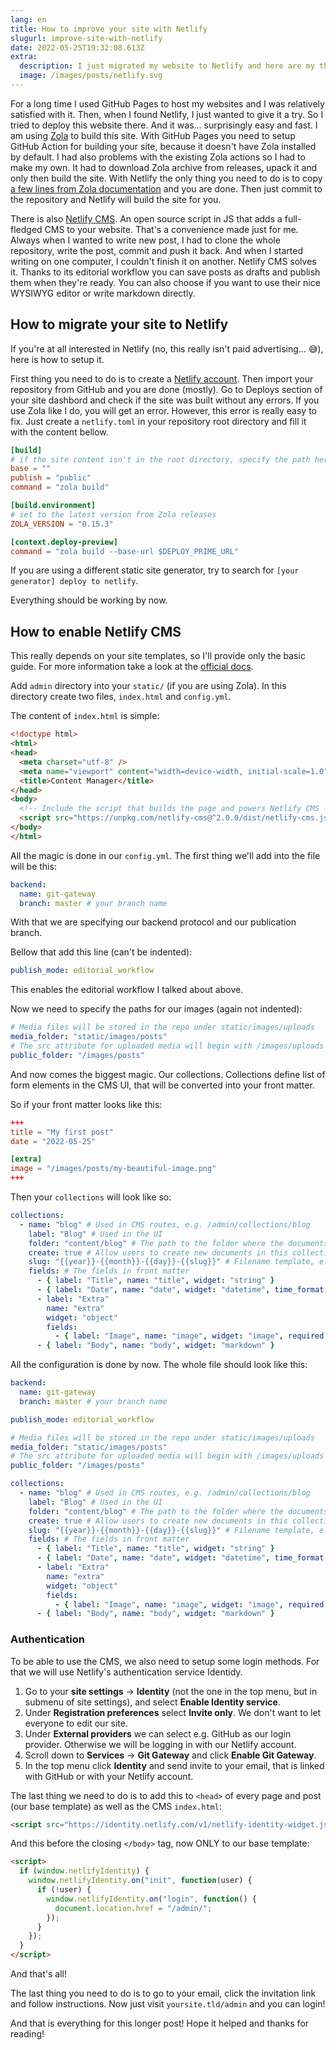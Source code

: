 ```yaml
---
lang: en
title: How to improve your site with Netlify
slugurl: improve-site-with-netlify
date: 2022-05-25T19:32:08.613Z
extra:
  description: I just migrated my website to Netlify and here are my thougts.
  image: /images/posts/netlify.svg
---
```

For a long time I used GitHub Pages to host my websites and I was relatively satisfied with it. Then, when I found Netlify, I just wanted to give it a try. So I tried to deploy this website there. And it was... surprisingly easy and fast. I am using [Zola](https://www.getzola.org/) to build this site. With GitHub Pages you need to setup GitHub Action for building your site, because it doesn't have Zola installed by default. I had also problems with the existing Zola actions so I had to make my own. It had to download Zola archive from releases, upack it and only then build the site. With Netlify the only thing you need to do is to copy [a few lines from Zola documentation](https://www.getzola.org/documentation/deployment/netlify/) and you are done. Then just commit to the repository and Netlify will build the site for you.

There is also [Netlify CMS](https://www.netlifycms.org/). An open source script in JS that adds a full-fledged CMS to your website. That's a convenience made just for me. Always when I wanted to write new post, I had to clone the whole repository, write the post, commit and push it back. And when I started writing on one computer, I couldn't finish it on another. Netlify CMS solves it. Thanks to its editorial workflow you can save posts as drafts and publish them when they're ready. You can also choose if you want to use their nice WYSIWYG editor or write markdown directly.

## How to migrate your site to Netlify

If you're at all interested in Netlify (no, this really isn't paid advertising... 😅️), here is how to setup it.

First thing you need to do is to create a [Netlify account](https://app.netlify.com/). Then import your repository from GitHub and you are done (mostly). Go to Deploys section of your site dashbord and check if the site was built without any errors. If you use Zola like I do, you will get an error. However, this error is really easy to fix. Just create a `netlify.toml` in your repository root directory and fill it with the content bellow.

```toml
[build]
# if the site content isn't in the root directory, specify the path here
base = ""
publish = "public"
command = "zola build"

[build.environment]
# set to the latest version from Zola releases
ZOLA_VERSION = "0.15.3"

[context.deploy-preview]
command = "zola build --base-url $DEPLOY_PRIME_URL"
```

If you are using a different static site generator, try to search for `[your generator] deploy to netlify`.

Everything should be working by now.

## How to enable Netlify CMS

This really depends on your site templates, so I'll provide only the basic guide. For more information take a look at the [official docs](https://www.netlifycms.org/docs/).

Add `admin` directory into your `static/` (if you are using Zola). In this directory create two files, `index.html` and `config.yml`.

The content of `index.html` is simple:

```html
<!doctype html>
<html>
<head>
  <meta charset="utf-8" />
  <meta name="viewport" content="width=device-width, initial-scale=1.0" />
  <title>Content Manager</title>
</head>
<body>
  <!-- Include the script that builds the page and powers Netlify CMS -->
  <script src="https://unpkg.com/netlify-cms@^2.0.0/dist/netlify-cms.js"></script>
</body>
</html>
```

All the magic is done in our `config.yml`. The first thing we'll add into the file will be this:

```yaml
backend:
  name: git-gateway
  branch: master # your branch name
```

With that we are specifying our backend protocol and our publication branch.

Bellow that add this line (can't be indented):

```yaml
publish_mode: editorial_workflow
```

This enables the editorial workflow I talked about above.

Now we need to specify the paths for our images (again not indented):

```yaml
# Media files will be stored in the repo under static/images/uploads
media_folder: "static/images/posts"
# The src attribute for uploaded media will begin with /images/uploads
public_folder: "/images/posts"
```

And now comes the biggest magic. Our collections. Collections define list of form elements in the CMS UI, that will be converted into your front matter.

So if your front matter looks like this:

```toml
+++
title = "My first post"
date = "2022-05-25"

[extra]
image = "/images/posts/my-beautiful-image.png"
+++
```

Then your `collections` will look like so:

```yaml
collections:
  - name: "blog" # Used in CMS routes, e.g. /admin/collections/blog
    label: "Blog" # Used in the UI
    folder: "content/blog" # The path to the folder where the documents are stored
    create: true # Allow users to create new documents in this collection
    slug: "{{year}}-{{month}}-{{day}}-{{slug}}" # Filename template, e.g. YYYY-MM-DD-title.md
    fields: # The fields in front matter
      - { label: "Title", name: "title", widget: "string" }
      - { label: "Date", name: "date", widget: "datetime", time_format: false }
      - label: "Extra"
        name: "extra"
        widget: "object"
        fields:
          - { label: "Image", name: "image", widget: "image", required: false }
      - { label: "Body", name: "body", widget: "markdown" }
```

All the configuration is done by now. The whole file should look like this:

```yaml
backend:
  name: git-gateway
  branch: master # your branch name

publish_mode: editorial_workflow

# Media files will be stored in the repo under static/images/uploads
media_folder: "static/images/posts"
# The src attribute for uploaded media will begin with /images/uploads
public_folder: "/images/posts"

collections:
  - name: "blog" # Used in CMS routes, e.g. /admin/collections/blog
    label: "Blog" # Used in the UI
    folder: "content/blog" # The path to the folder where the documents are stored
    create: true # Allow users to create new documents in this collection
    slug: "{{year}}-{{month}}-{{day}}-{{slug}}" # Filename template, e.g. YYYY-MM-DD-title.md
    fields: # The fields in front matter
      - { label: "Title", name: "title", widget: "string" }
      - { label: "Date", name: "date", widget: "datetime", time_format: false }
      - label: "Extra"
        name: "extra"
        widget: "object"
        fields:
          - { label: "Image", name: "image", widget: "image", required: false }
      - { label: "Body", name: "body", widget: "markdown" }
```

### Authentication

To be able to use the CMS, we also need to setup some login methods. For that we will use Netlify's authentication service Identidy.

1. Go to your **site settings** → **Identity** (not the one in the top menu, but in submenu of site settings), and select **Enable Identity service**.
2. Under **Registration preferences** select **Invite only**. We don't want to let everyone to edit our site.
3. Under **External providers** we can select e.g. GitHub as our login provider. Otherwise we will be logging in with our Netlify account.
4. Scroll down to **Services** → **Git Gateway** and click **Enable Git Gateway**.
5. In the top menu click **Identity** and send invite to your email, that is linked with GitHub or with your Netlify account.

The last thing we need to do is to add this to `<head>` of every page and post (our base template) as well as the CMS `index.html`:

```html
<script src="https://identity.netlify.com/v1/netlify-identity-widget.js"></script>
```

And this before the closing `</body>` tag, now ONLY to our base template:

```html
<script>
  if (window.netlifyIdentity) {
    window.netlifyIdentity.on("init", function(user) {
      if (!user) {
        window.netlifyIdentity.on("login", function() {
          document.location.href = "/admin/";
        });
      }
    });
  }
</script>
```

And that's all!

The last thing you need to do is to go to your email, click the invitation link and follow instructions. Now just visit `yoursite.tld/admin` and you can login!

And that is everything for this longer post! Hope it helped and thanks for reading!